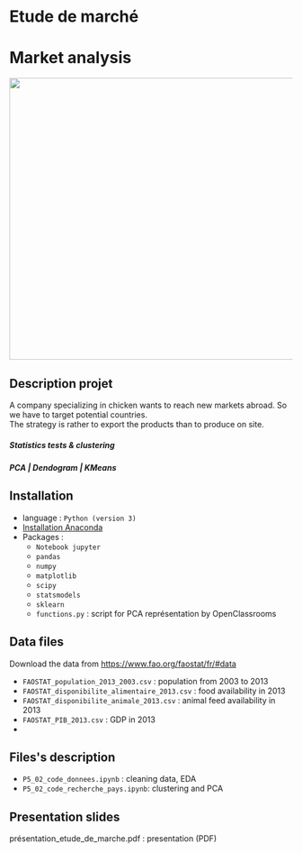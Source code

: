 # Etude de marché
# Market analysis
<img src="https://user-images.githubusercontent.com/47240631/153724146-308121d9-3d52-4cb6-9099-8815ed4bba93.jpg" width=1000 height=500>

## Description projet
A company specializing in chicken wants to reach new markets abroad. So we have to target potential countries.  
The strategy is rather to export the products than to produce on site.
##### Statistics tests & clustering
#####  PCA | Dendogram | KMeans
## Installation
- language : `Python (version 3)`
- [Installation Anaconda](https://www.anaconda.com/products/individual)
- Packages :   
  - `Notebook jupyter`
  - `pandas`
  - `numpy`
  - `matplotlib`
  - `scipy`
  - `statsmodels`
  - `sklearn`
  - `functions.py` : script for PCA représentation by OpenClassrooms
 
## Data files
Download the data from https://www.fao.org/faostat/fr/#data
- `FAOSTAT_population_2013_2003.csv` : population from 2003 to 2013
- `FAOSTAT_disponibilite_alimentaire_2013.csv` : food availability in 2013
- `FAOSTAT_disponibilite_animale_2013.csv` : animal feed availability in 2013
- `FAOSTAT_PIB_2013.csv` : GDP in 2013
- 
## Files's description
- `P5_02_code_donnees.ipynb` : cleaning data, EDA
- `P5_02_code_recherche_pays.ipynb`: clustering and PCA 

## Presentation slides
présentation_etude_de_marche.pdf : presentation (PDF)
